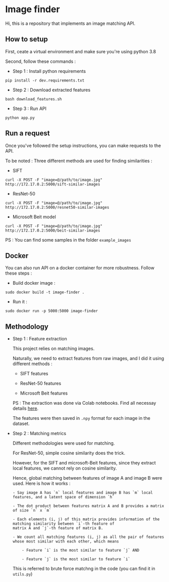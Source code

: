 # Image finder

Hi, this is a repository that implements an image matching API.


## How to setup

First, ceate a virtual environment and make sure you're using python 3.8

Second, follow these commands :

- Step 1 :  Install python requirements

```commandline
pip install -r dev.requirements.txt
```

- Step 2 : Download extracted features

```commandline
bash download_features.sh
```

- Step 3 : Run API

```commandline
python app.py
```


## Run a request

Once you've followed the setup instructions, you can make requests to the API.

To be noted : Three different methods are used for finding similarities : 

- SIFT

```commandline
curl -X POST -F "image=@/path/to/image.jpg" http://172.17.0.2:5000/sift-similar-images
```

- ResNet-50

```commandline
curl -X POST -F "image=@/path/to/image.jpg" http://172.17.0.2:5000/resnet50-similar-images
```

- Microsoft Beit model

```commandline
curl -X POST -F "image=@/path/to/image.jpg" http://172.17.0.2:5000/beit-similar-images
```

PS : You can find some samples in the folder `example_images`


## Docker

You can also run API on a docker container for more robustness. Follow these steps :

- Build docker image :

```commandline
sudo docker build -t image-finder .
```

- Run it :

```commanline
sudo docker run -p 5000:5000 image-finder
```

## Methodology

- Step 1 : Feature extraction

  This project relies on matching images. 

  Naturally, we need to extract features from raw images, and I did it using different methods :

    - SIFT features

    - ResNet-50 features

    - Microsoft Beit features

  PS : The extraction was done via Colab notebooks. Find all necessay details <a href="https://drive.google.com/drive/folders/1ZWhsn1-76QYfPqoPLZn7Ms_g_1hrq0b_?usp=sharing" target="_blank">here</a>.

  The features were then saved in `.npy` format for each image in the dataset.


- Step 2 : Matching metrics

  Different methodologies were used for matching.

  For ResNet-50, simple cosine similarity does the trick.

  However, for the SIFT and microsoft-Beit features, since they extract local features, we cannot rely on cosine similarity.

  Hence, global matching between features of image A and image B were used. Here is how it works :

      - Say image A has `n` local features and image B has `m` local features, and a latent space of dimension `h`

      - The dot product between features matrix A and B provides a matrix of size `n` x `m`

      - Each elements (i, j) of this matrix provides information of the matching similarity between `i`-th feature of 
      matrix A and `j`-th feature of matrix B.

      - We count all matching features (i, j) as all the pair of features whose most similar with each other, which means

          - Feature `i` is the most similar to feature `j` AND

          - Feature `j` is the most similar to feature `i`
          
  This is referred to brute force matchng in the code (you can find it in `utils.py`)



